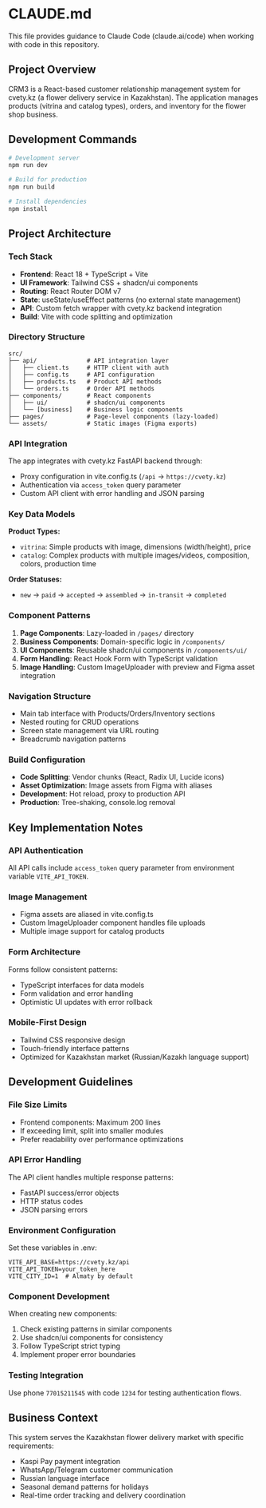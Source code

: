 # CLAUDE.md

This file provides guidance to Claude Code (claude.ai/code) when working with code in this repository.

## Project Overview

CRM3 is a React-based customer relationship management system for cvety.kz (a flower delivery service in Kazakhstan). The application manages products (vitrina and catalog types), orders, and inventory for the flower shop business.

## Development Commands

```bash
# Development server
npm run dev

# Build for production
npm run build

# Install dependencies
npm install
```

## Project Architecture

### Tech Stack
- **Frontend**: React 18 + TypeScript + Vite
- **UI Framework**: Tailwind CSS + shadcn/ui components
- **Routing**: React Router DOM v7
- **State**: useState/useEffect patterns (no external state management)
- **API**: Custom fetch wrapper with cvety.kz backend integration
- **Build**: Vite with code splitting and optimization

### Directory Structure

```
src/
├── api/              # API integration layer
│   ├── client.ts     # HTTP client with auth
│   ├── config.ts     # API configuration  
│   ├── products.ts   # Product API methods
│   └── orders.ts     # Order API methods
├── components/       # React components
│   ├── ui/           # shadcn/ui components
│   └── [business]    # Business logic components
├── pages/            # Page-level components (lazy-loaded)
└── assets/           # Static images (Figma exports)
```

### API Integration

The app integrates with cvety.kz FastAPI backend through:
- Proxy configuration in vite.config.ts (`/api` → `https://cvety.kz`)
- Authentication via `access_token` query parameter
- Custom API client with error handling and JSON parsing

### Key Data Models

**Product Types:**
- `vitrina`: Simple products with image, dimensions (width/height), price
- `catalog`: Complex products with multiple images/videos, composition, colors, production time

**Order Statuses:**
- `new` → `paid` → `accepted` → `assembled` → `in-transit` → `completed`

### Component Patterns

1. **Page Components**: Lazy-loaded in `/pages/` directory
2. **Business Components**: Domain-specific logic in `/components/`
3. **UI Components**: Reusable shadcn/ui components in `/components/ui/`
4. **Form Handling**: React Hook Form with TypeScript validation
5. **Image Handling**: Custom ImageUploader with preview and Figma asset integration

### Navigation Structure

- Main tab interface with Products/Orders/Inventory sections
- Nested routing for CRUD operations
- Screen state management via URL routing
- Breadcrumb navigation patterns

### Build Configuration

- **Code Splitting**: Vendor chunks (React, Radix UI, Lucide icons)
- **Asset Optimization**: Image assets from Figma with aliases
- **Development**: Hot reload, proxy to production API
- **Production**: Tree-shaking, console.log removal

## Key Implementation Notes

### API Authentication
All API calls include `access_token` query parameter from environment variable `VITE_API_TOKEN`.

### Image Management
- Figma assets are aliased in vite.config.ts
- Custom ImageUploader component handles file uploads
- Multiple image support for catalog products

### Form Architecture
Forms follow consistent patterns:
- TypeScript interfaces for data models
- Form validation and error handling
- Optimistic UI updates with error rollback

### Mobile-First Design
- Tailwind CSS responsive design
- Touch-friendly interface patterns
- Optimized for Kazakhstan market (Russian/Kazakh language support)

## Development Guidelines

### File Size Limits
- Frontend components: Maximum 200 lines
- If exceeding limit, split into smaller modules
- Prefer readability over performance optimizations

### API Error Handling
The API client handles multiple response patterns:
- FastAPI success/error objects
- HTTP status codes
- JSON parsing errors

### Environment Configuration
Set these variables in .env:
```
VITE_API_BASE=https://cvety.kz/api
VITE_API_TOKEN=your_token_here  
VITE_CITY_ID=1  # Almaty by default
```

### Component Development
When creating new components:
1. Check existing patterns in similar components
2. Use shadcn/ui components for consistency
3. Follow TypeScript strict typing
4. Implement proper error boundaries

### Testing Integration
Use phone `77015211545` with code `1234` for testing authentication flows.

## Business Context

This system serves the Kazakhstan flower delivery market with specific requirements:
- Kaspi Pay payment integration
- WhatsApp/Telegram customer communication
- Russian language interface
- Seasonal demand patterns for holidays
- Real-time order tracking and delivery coordination